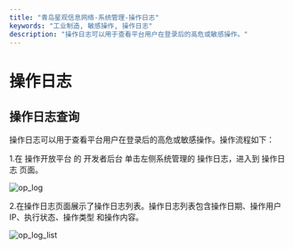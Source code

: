 ```yaml
---
title: "青岛星观信息网络-系统管理-操作日志"
keywords: "工业制造, 敏感操作, 操作日志"
description: "操作日志可以用于查看平台用户在登录后的高危或敏感操作。"
---
```

# 操作日志

## 操作日志查询

操作日志可以用于查看平台用户在登录后的高危或敏感操作。操作流程如下：

1.在 操作开放平台 的 开发者后台 单击左侧系统管理的 操作日志，进入到 操作日志 页面。

![op_log](/docs-assets/img/system/op_log/op_log.png)

2.在操作日志页面展示了操作日志列表。操作日志列表包含操作日期、操作用户 IP、执行状态、操作类型 和操作内容。

![op_log_list](/docs-assets/img/system/op_log/op_log_list.png)